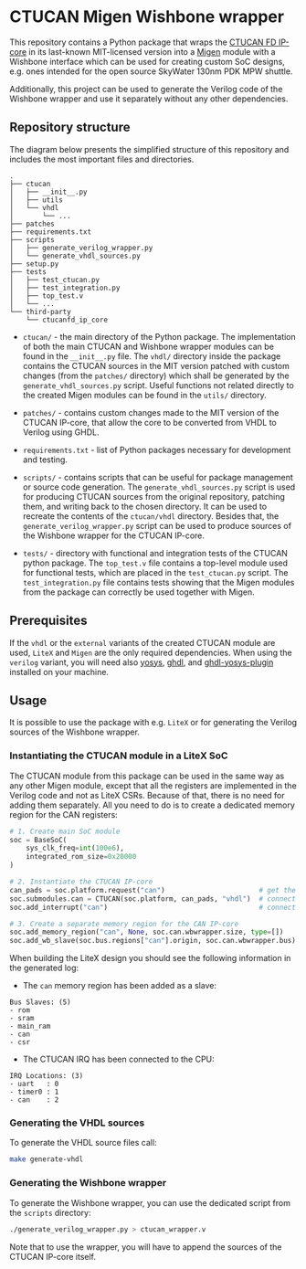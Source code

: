 # CTUCAN Migen Wishbone wrapper

This repository contains a Python package that wraps the
[CTUCAN FD IP-core](https://github.com/antmicro/ctucanfd_ip_core) in its
last-known MIT-licensed version into a [Migen](https://github.com/m-labs/migen)
module with a Wishbone interface which can be used for creating custom SoC
designs, e.g. ones intended for the open source SkyWater 130nm PDK MPW shuttle.

Additionally, this project can be used to generate the Verilog code of
the Wishbone wrapper and use it separately without any other dependencies.

## Repository structure

The diagram below presents the simplified structure of this repository and
includes the most important files and directories.

```
.
├── ctucan
│   ├── __init__.py
│   ├── utils
│   └── vhdl
│       └── ...
├── patches
├── requirements.txt
├── scripts
│   ├── generate_verilog_wrapper.py
│   └── generate_vhdl_sources.py
├── setup.py
├── tests
│   ├── test_ctucan.py
│   ├── test_integration.py
│   ├── top_test.v
│   └── ...
└── third-party
    └── ctucanfd_ip_core
```

* `ctucan/` - the main directory of the Python package. The implementation of
  both the main CTUCAN and Wishbone wrapper modules can be found
  in the `__init__.py` file. The `vhdl/` directory inside the package
  contains the CTUCAN sources in the MIT version patched with custom changes
  (from the `patches/` directory) which shall be generated by the
  `generate_vhdl_sources.py` script. Useful functions not related directly
  to the created Migen modules can be found in the `utils/` directory.

* `patches/` - contains custom changes made to the MIT version of the CTUCAN
  IP-core, that allow the core to be converted from VHDL to Verilog
  using GHDL.

* `requirements.txt` - list of Python packages necessary for development and
  testing.

* `scripts/` - contains scripts that can be useful for package management
  or source code generation. The `generate_vhdl_sources.py` script is used
  for producing CTUCAN sources from the original repository, patching them,
  and writing back to the chosen directory. It can be used to recreate
  the contents of the `ctucan/vhdl` directory. Besides that, the
  `generate_verilog_wrapper.py` script can be used to produce sources of
  the Wishbone wrapper for the CTUCAN IP-core.

* `tests/` - directory with functional and integration tests of the CTUCAN
  python package. The `top_test.v` file contains a top-level module used
  for functional tests, which are placed in the `test_ctucan.py` script.
  The `test_integration.py` file contains tests showing that the Migen modules
  from the package can correctly be used together with Migen.

## Prerequisites

If the `vhdl` or the `external` variants of the created CTUCAN module are used,
`LiteX` and `Migen` are the only required dependencies. When using the `verilog`
variant, you will need also [yosys](https://github.com/YosysHQ/yosys),
[ghdl](https://github.com/ghdl/ghdl), and
[ghdl-yosys-plugin](https://github.com/ghdl/ghdl-yosys-plugin) installed on
your machine.

## Usage

It is possible to use the package with e.g. `LiteX` or for generating
the Verilog sources of the Wishbone wrapper.

### Instantiating the CTUCAN module in a LiteX SoC

The CTUCAN module from this package can be used in the same way as any
other Migen module, except that all the registers are implemented in the
Verilog code and not as LiteX CSRs. Because of that, there is no need
for adding them separately. All you need to do is to create a dedicated
memory region for the CAN registers:

```python
# 1. Create main SoC module
soc = BaseSoC(
    sys_clk_freq=int(100e6),
    integrated_rom_size=0x20000
)

# 2. Instantiate the CTUCAN IP-core
can_pads = soc.platform.request("can")                       # get the can pads
soc.submodules.can = CTUCAN(soc.platform, can_pads, "vhdl")  # connect the IP-core with the main SoC
soc.add_interrupt("can")                                     # connect the IRQ line to the used CPU

# 3. Create a separate memory region for the CAN IP-core
soc.add_memory_region("can", None, soc.can.wbwrapper.size, type=[])
soc.add_wb_slave(soc.bus.regions["can"].origin, soc.can.wbwrapper.bus)
```

When building the LiteX design you should see the following information
in the generated log:

* The `can` memory region has been added as a slave:
```
Bus Slaves: (5)
- rom
- sram
- main_ram
- can
- csr
```

* The CTUCAN IRQ has been connected to the CPU:
```
IRQ Locations: (3)
- uart   : 0
- timer0 : 1
- can    : 2
```

### Generating the VHDL sources

To generate the VHDL source files call:

```bash
make generate-vhdl
```

### Generating the Wishbone wrapper

To generate the Wishbone wrapper, you can use the dedicated script from the
`scripts` directory:

```bash
./generate_verilog_wrapper.py > ctucan_wrapper.v
```

Note that to use the wrapper, you will have to append the sources
of the CTUCAN IP-core itself.
